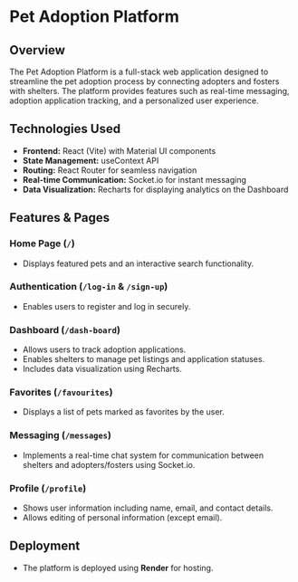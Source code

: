 # Pet Adoption Platform

## Overview
The Pet Adoption Platform is a full-stack web application designed to streamline the pet adoption process by connecting adopters and fosters with shelters. The platform provides features such as real-time messaging, adoption application tracking, and a personalized user experience.

## Technologies Used
- **Frontend:** React (Vite) with Material UI components
- **State Management:** useContext API
- **Routing:** React Router for seamless navigation
- **Real-time Communication:** Socket.io for instant messaging
- **Data Visualization:** Recharts for displaying analytics on the Dashboard

## Features & Pages

### Home Page (`/`)
- Displays featured pets and an interactive search functionality.

### Authentication (`/log-in` & `/sign-up`)
- Enables users to register and log in securely.

### Dashboard (`/dash-board`)
- Allows users to track adoption applications.
- Enables shelters to manage pet listings and application statuses.
- Includes data visualization using Recharts.

### Favorites (`/favourites`)
- Displays a list of pets marked as favorites by the user.

### Messaging (`/messages`)
- Implements a real-time chat system for communication between shelters and adopters/fosters using Socket.io.

### Profile (`/profile`)
- Shows user information including name, email, and contact details.
- Allows editing of personal information (except email).



## Deployment
- The platform is deployed using **Render** for hosting.


